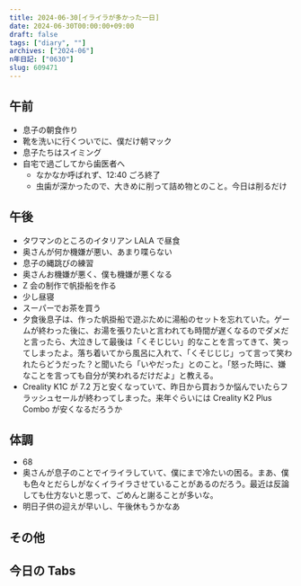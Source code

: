 ```yaml
---
title: 2024-06-30[イライラが多かった一日]
date: 2024-06-30T00:00:00+09:00
draft: false
tags: ["diary", ""]
archives: ["2024-06"]
n年日記: ["0630"]
slug: 609471
---
```


## 午前

- 息子の朝食作り
- 靴を洗いに行くついでに、僕だけ朝マック
- 息子たちはスイミング
- 自宅で過ごしてから歯医者へ
  - なかなか呼ばれず、12:40 ごろ終了
  - 虫歯が深かったので、大きめに削って詰め物とのこと。今日は削るだけ

## 午後

- タワマンのところのイタリアン LALA で昼食
- 奥さんが何か機嫌が悪い、あまり喋らない
- 息子の縄跳びの練習
- 奥さんお機嫌が悪く、僕も機嫌が悪くなる
- Z 会の制作で帆掛船を作る
- 少し昼寝
- スーパーでお茶を買う
- 夕食後息子は、作った帆掛船で遊ぶために湯船のセットを忘れていた。ゲームが終わった後に、お湯を張りたいと言われても時間が遅くなるのでダメだと言ったら、大泣きして最後は「くそじじい」的なことを言ってきて、笑ってしまったよ。落ち着いてから風呂に入れて、「くそじじじ」って言って笑われたらどうだった？と聞いたら「いやだった」とのこと。「怒った時に、嫌なことを言っても自分が笑われるだけだよ」と教える。
- Creality K1C が 7.2 万と安くなっていて、昨日から買おうか悩んでいたらフラッシュセールが終わってしまった。来年ぐらいには Creality K2 Plus Combo が安くなるだろうか

## 体調

- 68
- 奥さんが息子のことでイライラしていて、僕にまで冷たいの困る。まあ、僕も色々とだらしがなくイライラさせていることがあるのだろう。最近は反論しても仕方ないと思って、ごめんと謝ることが多いな。
- 明日子供の迎えが早いし、午後休もうかなあ

## その他

## 今日の Tabs
